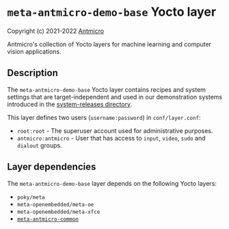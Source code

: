 # `meta-antmicro-demo-base` Yocto layer

Copyright (c) 2021-2022 [Antmicro](https://www.antmicro.com)

Antmicro's collection of Yocto layers for machine learning and computer vision applications.

## Description

The `meta-antmicro-demo-base` Yocto layer contains recipes and system settings that are target-independent and used in our demonstration systems introduced in the [system-releases directory](../system-releases).

This layer defines two users (`username:password`) in `conf/layer.conf`:
* `root:root` - The superuser account used for administrative purposes.
* `antmicro:antmicro` - User that has access to `input`, `video`, `sudo` and `dialout` groups.

## Layer dependencies

The `meta-antmicro-demo-base` layer depends on the following Yocto layers:
* `poky/meta`
* `meta-openembedded/meta-oe`
* `meta-openembedded/meta-xfce`
* [`meta-antmicro-common`](../meta-antmicro-common)
